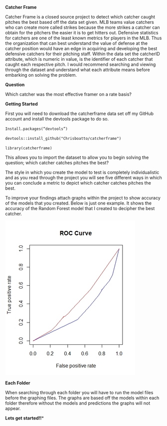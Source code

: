 **Catcher Frame**

Catcher Frame is a closed source project to detect which catcher caught pitches the best based off the data set given. MLB teams value catchers who can create more called strikes because the more strikes a catcher can obtain for the pitchers the easier it is to get hitters out. Defensive statistics for catchers are one of the least known metrics for players in the MLB. Thus the organization that can best understand the value of defense at the catcher position would have an edge in acquiring and developing the best defensive catchers for their pitching staff. Within the data set the catcherID attribute, which is numeric in value, is the identifier of each catcher that caught each respective pitch. I would recommend searching and viewing through the dataset and understand what each attribute means before embarking on solving the problem.

**Question**

Which catcher was the most effective framer on a rate basis?  

**Getting Started**

 First you will need to download the catcherframe data set off my GitHub account and install the devtools package to do so. 

 `Install.packages(“devtools”)`

`devtools::install_github("Chrisboatto/catcherframe")`

`library(catcherframe)`

 This allows you to import the dataset to allow you to begin solving the question; which catcher catches pitches the best?

 The style in which you create the model to test is completely individualistic and as you read through the project you will see five different ways in which you can conclude a metric to depict which catcher catches pitches the best.

To improve your findings attach graphs within the project to show accuracy of the models that you created. Below is just one example. It shows the accuracy of the Random Forest model that I created to decipher the best catcher.

 ![Image of Random Forest of Catcher Frame](https://github.com/Chrisboatto/CatcherFrame/blob/master/Random%20Forest/Random%20Forest%20ROC%20Graph.jpeg)

**Each Folder**

When searching through each folder you will have to run the model files before the graphing files. The graphs are based off the models within each folder therefore without the models and predictions the graphs will not appear.

**Lets get started!!***